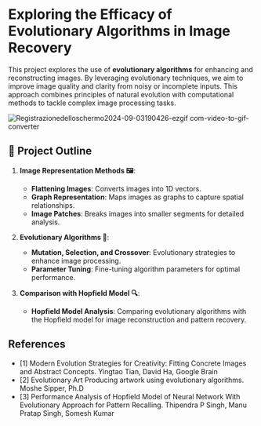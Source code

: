 # Exploring the Efficacy of Evolutionary Algorithms in Image Recovery

This project explores the use of **evolutionary algorithms** for enhancing and reconstructing images. By leveraging evolutionary techniques, we aim to improve image quality and clarity from noisy or incomplete inputs. This approach combines principles of natural evolution with computational methods to tackle complex image processing tasks.

![Registrazionedelloschermo2024-09-03190426-ezgif com-video-to-gif-converter](https://github.com/user-attachments/assets/232fb62d-77aa-41a7-aebe-e087a4b1c725)

## 🚀 Project Outline

1. **Image Representation Methods 🖼️**:
   - **Flattening Images**: Converts images into 1D vectors.
   - **Graph Representation**: Maps images as graphs to capture spatial relationships.
   - **Image Patches**: Breaks images into smaller segments for detailed analysis.

2. **Evolutionary Algorithms 🧬**:
   - **Mutation, Selection, and Crossover**: Evolutionary strategies to enhance image processing.
   - **Parameter Tuning**: Fine-tuning algorithm parameters for optimal performance.

3. **Comparison with Hopfield Model 🔍**:
   - **Hopfield Model Analysis**: Comparing evolutionary algorithms with the Hopfield model for image reconstruction and pattern recovery.
  

## References

- [1] Modern Evolution Strategies for Creativity: Fitting Concrete Images and Abstract Concepts. Yingtao Tian, David Ha, Google Brain
- [2] Evolutionary Art Producing artwork using evolutionary algorithms. Moshe Sipper, Ph.D
- [3] Performance Analysis of Hopfield Model of Neural Network With Evolutionary Approach for Pattern Recalling. Thipendra P Singh, Manu Pratap Singh, Somesh Kumar



